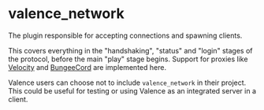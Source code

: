 # valence_network

The plugin responsible for accepting connections and spawning clients.

This covers everything in the "handshaking", "status" and "login" stages of the protocol, before the main "play" stage begins. Support for proxies like [Velocity] and [BungeeCord] are implemented here.

Valence users can choose not to include `valence_network` in their project. This could be useful for testing or using Valence as an integrated server in a client.

[Velocity]: https://papermc.io/software/velocity
[BungeeCord]: https://github.com/SpigotMC/BungeeCord
